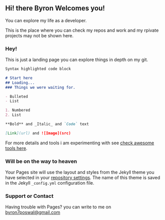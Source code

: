 ## Hi! there Byron Welcomes you!

You can explore my life as a developer.

This is the place where you can check my repos and work and my rpivate projects may not be shown here.

### Hey!

This is just a landing page you can explore things in depth on my git.

```markdown
Syntax highlighted code block

# Start here
## Loading...
### Things we were waiting for.

- Bulleted
- List

1. Numbered
2. List

**Bold** and _Italic_ and `Code` text

[Link](url) and ![Image](src)
```

For more details and tools i am experimenting with see [check awesome tools here](https://toolscrypto.online).

### Will be on the way to heaven  

Your Pages site will use the layout and styles from the Jekyll theme you have selected in your [repository settings](https://github.com/sak7po/Byron.github.io/settings/pages). The name of this theme is saved in the Jekyll `_config.yml` configuration file.

### Support or Contact

Having trouble with Pages? you can write to me on byron7poswal@gmail.com
